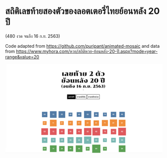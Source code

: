 # สถิติเลขท้ายสองตัวของลอตเตอรี่ไทยย้อนหลัง 20 ปี

(480 งวด จนถึง 16 ก.ย. 2563)

Code adapted from https://github.com/puripant/animated-mosaic and data from https://www.myhora.com/หวย/สถิติหวย-ย้อนหลัง-20-ปี.aspx?mode=year-range&value=20

![Screenshot](screenshot.png)
